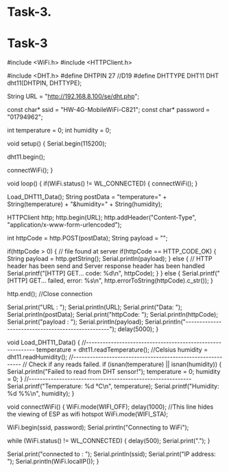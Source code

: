 # Task-3.
# Task-3
#include <WiFi.h>
#include <HTTPClient.h>

#include <DHT.h> 
#define DHTPIN 27 //D19 
#define DHTTYPE DHT11 
DHT dht11(DHTPIN, DHTTYPE); 

String URL = "http://192.168.8.100/se/dht.php";

const char* ssid = "HW-4G-MobileWiFi-C821"; 
const char* password = "01794962"; 

int temperature = 0;
int humidity = 0;

void setup() {
  Serial.begin(115200);

  dht11.begin(); 
  
  connectWiFi();
}

void loop() {
  if(WiFi.status() != WL_CONNECTED) {
    connectWiFi();
  }

  Load_DHT11_Data();
  String postData = "temperature=" + String(temperature) + "&humidity=" + String(humidity);
  
  HTTPClient http;
  http.begin(URL);
  http.addHeader("Content-Type", "application/x-www-form-urlencoded");
  
  int httpCode = http.POST(postData);
  String payload = "";

  if(httpCode > 0) {
    // file found at server
    if(httpCode == HTTP_CODE_OK) {
      String payload = http.getString();
      Serial.println(payload);
    } else {
      // HTTP header has been send and Server response header has been handled
      Serial.printf("[HTTP] GET... code: %d\n", httpCode);
    }
  } else {
    Serial.printf("[HTTP] GET... failed, error: %s\n", http.errorToString(httpCode).c_str());
  }
  
  http.end();  //Close connection

  Serial.print("URL : "); Serial.println(URL); 
  Serial.print("Data: "); Serial.println(postData);
  Serial.print("httpCode: "); Serial.println(httpCode);
  Serial.print("payload : "); Serial.println(payload);
  Serial.println("--------------------------------------------------");
  delay(5000);
}


void Load_DHT11_Data() {
  //-----------------------------------------------------------
  temperature = dht11.readTemperature(); //Celsius
  humidity = dht11.readHumidity();
  //-----------------------------------------------------------
  // Check if any reads failed.
  if (isnan(temperature) || isnan(humidity)) {
    Serial.println("Failed to read from DHT sensor!");
    temperature = 0;
    humidity = 0;
  }
  //-----------------------------------------------------------
  Serial.printf("Temperature: %d °C\n", temperature);
  Serial.printf("Humidity: %d %%\n", humidity);
}

void connectWiFi() {
  WiFi.mode(WIFI_OFF);
  delay(1000);
  //This line hides the viewing of ESP as wifi hotspot
  WiFi.mode(WIFI_STA);
  
  WiFi.begin(ssid, password);
  Serial.println("Connecting to WiFi");
  
  while (WiFi.status() != WL_CONNECTED) {
    delay(500);
    Serial.print(".");
  }
    
  Serial.print("connected to : "); Serial.println(ssid);
  Serial.print("IP address: "); Serial.println(WiFi.localIP());
}
